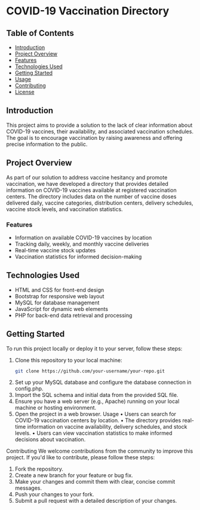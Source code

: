 # COVID-19 Vaccination Directory

## Table of Contents
- [Introduction](#introduction)
- [Project Overview](#project-overview)
- [Features](#features)
- [Technologies Used](#technologies-used)
- [Getting Started](#getting-started)
- [Usage](#usage)
- [Contributing](#contributing)
- [License](#license)

## Introduction
This project aims to provide a solution to the lack of clear information about COVID-19 vaccines, their availability, and associated vaccination schedules. The goal is to encourage vaccination by raising awareness and offering precise information to the public.

## Project Overview
As part of our solution to address vaccine hesitancy and promote vaccination, we have developed a directory that provides detailed information on COVID-19 vaccines available at registered vaccination centers. The directory includes data on the number of vaccine doses delivered daily, vaccine categories, distribution centers, delivery schedules, vaccine stock levels, and vaccination statistics.

### Features
- Information on available COVID-19 vaccines by location
- Tracking daily, weekly, and monthly vaccine deliveries
- Real-time vaccine stock updates
- Vaccination statistics for informed decision-making

## Technologies Used
- HTML and CSS for front-end design
- Bootstrap for responsive web layout
- MySQL for database management
- JavaScript for dynamic web elements
- PHP for back-end data retrieval and processing

## Getting Started
To run this project locally or deploy it to your server, follow these steps:

1. Clone this repository to your local machine:
   ```sh
   git clone https://github.com/your-username/your-repo.git


2.	Set up your MySQL database and configure the database connection in config.php.
3.	Import the SQL schema and initial data from the provided SQL file.
4.	Ensure you have a web server (e.g., Apache) running on your local machine or hosting environment.
5.	Open the project in a web browser.
Usage
•	Users can search for COVID-19 vaccination centers by location.
•	The directory provides real-time information on vaccine availability, delivery schedules, and stock levels.
•	Users can view vaccination statistics to make informed decisions about vaccination.

Contributing
We welcome contributions from the community to improve this project. If you'd like to contribute, please follow these steps:
1.	Fork the repository.
2.	Create a new branch for your feature or bug fix.
3.	Make your changes and commit them with clear, concise commit messages.
4.	Push your changes to your fork.
5.	Submit a pull request with a detailed description of your changes.
